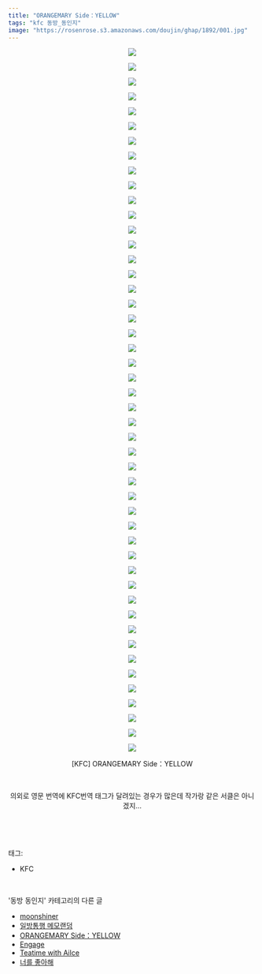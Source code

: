 ```yaml
---
title: "ORANGEMARY Side：YELLOW"
tags: "kfc 동방_동인지"
image: "https://rosenrose.s3.amazonaws.com/doujin/ghap/1892/001.jpg"
---
```

<div class="article">
<p style="text-align: center; clear: none; float: none;"><img src="{{ site.imgserver1 }}/ghap/1892/001.jpg"/></p>
<p style="text-align: center; clear: none; float: none;"><img src="{{ site.imgserver1 }}/ghap/1892/002.jpg"/></p>
<p style="text-align: center; clear: none; float: none;"><img src="{{ site.imgserver1 }}/ghap/1892/003.jpg"/></p>
<p style="text-align: center; clear: none; float: none;"><img src="{{ site.imgserver1 }}/ghap/1892/004.jpg"/></p>
<p style="text-align: center; clear: none; float: none;"><img src="{{ site.imgserver1 }}/ghap/1892/005.jpg"/></p>
<p style="text-align: center; clear: none; float: none;"><img src="{{ site.imgserver1 }}/ghap/1892/006.jpg"/></p>
<p style="text-align: center; clear: none; float: none;"><img src="{{ site.imgserver1 }}/ghap/1892/007.jpg"/></p>
<p style="text-align: center; clear: none; float: none;"><img src="{{ site.imgserver1 }}/ghap/1892/008.jpg"/></p>
<p style="text-align: center; clear: none; float: none;"><img src="{{ site.imgserver1 }}/ghap/1892/009.jpg"/></p>
<p style="text-align: center; clear: none; float: none;"><img src="{{ site.imgserver1 }}/ghap/1892/010.jpg"/></p>
<p style="text-align: center; clear: none; float: none;"><img src="{{ site.imgserver1 }}/ghap/1892/011.jpg"/></p>
<p style="text-align: center; clear: none; float: none;"><img src="{{ site.imgserver1 }}/ghap/1892/012.jpg"/></p>
<p style="text-align: center; clear: none; float: none;"><img src="{{ site.imgserver1 }}/ghap/1892/013.jpg"/></p>
<p style="text-align: center; clear: none; float: none;"><img src="{{ site.imgserver1 }}/ghap/1892/014.jpg"/></p>
<p style="text-align: center; clear: none; float: none;"><img src="{{ site.imgserver1 }}/ghap/1892/015.jpg"/></p>
<p style="text-align: center; clear: none; float: none;"><img src="{{ site.imgserver1 }}/ghap/1892/016.jpg"/></p>
<p style="text-align: center; clear: none; float: none;"><img src="{{ site.imgserver1 }}/ghap/1892/017.jpg"/></p>
<p style="text-align: center; clear: none; float: none;"><img src="{{ site.imgserver1 }}/ghap/1892/018.jpg"/></p>
<p style="text-align: center; clear: none; float: none;"><img src="{{ site.imgserver1 }}/ghap/1892/019.jpg"/></p>
<p style="text-align: center; clear: none; float: none;"><img src="{{ site.imgserver1 }}/ghap/1892/020.jpg"/></p>
<p style="text-align: center; clear: none; float: none;"><img src="{{ site.imgserver1 }}/ghap/1892/021.jpg"/></p>
<p style="text-align: center; clear: none; float: none;"><img src="{{ site.imgserver1 }}/ghap/1892/022.jpg"/></p>
<p style="text-align: center; clear: none; float: none;"><img src="{{ site.imgserver1 }}/ghap/1892/023.jpg"/></p>
<p style="text-align: center; clear: none; float: none;"><img src="{{ site.imgserver1 }}/ghap/1892/024.jpg"/></p>
<p style="text-align: center; clear: none; float: none;"><img src="{{ site.imgserver1 }}/ghap/1892/025.jpg"/></p>
<p style="text-align: center; clear: none; float: none;"><img src="{{ site.imgserver1 }}/ghap/1892/026.jpg"/></p>
<p style="text-align: center; clear: none; float: none;"><img src="{{ site.imgserver1 }}/ghap/1892/027.jpg"/></p>
<p style="text-align: center; clear: none; float: none;"><img src="{{ site.imgserver1 }}/ghap/1892/028.jpg"/></p>
<p style="text-align: center; clear: none; float: none;"><img src="{{ site.imgserver1 }}/ghap/1892/029.jpg"/></p>
<p style="text-align: center; clear: none; float: none;"><img src="{{ site.imgserver1 }}/ghap/1892/030.jpg"/></p>
<p style="text-align: center; clear: none; float: none;"><img src="{{ site.imgserver1 }}/ghap/1892/031.jpg"/></p>
<p style="text-align: center; clear: none; float: none;"><img src="{{ site.imgserver1 }}/ghap/1892/032.jpg"/></p>
<p style="text-align: center; clear: none; float: none;"><img src="{{ site.imgserver1 }}/ghap/1892/033.jpg"/></p>
<p style="text-align: center; clear: none; float: none;"><img src="{{ site.imgserver1 }}/ghap/1892/034.jpg"/></p>
<p style="text-align: center; clear: none; float: none;"><img src="{{ site.imgserver1 }}/ghap/1892/035.jpg"/></p>
<p style="text-align: center; clear: none; float: none;"><img src="{{ site.imgserver1 }}/ghap/1892/036.jpg"/></p>
<p style="text-align: center; clear: none; float: none;"><img src="{{ site.imgserver1 }}/ghap/1892/037.jpg"/></p>
<p style="text-align: center; clear: none; float: none;"><img src="{{ site.imgserver1 }}/ghap/1892/038.jpg"/></p>
<p style="text-align: center; clear: none; float: none;"><img src="{{ site.imgserver1 }}/ghap/1892/039.jpg"/></p>
<p style="text-align: center; clear: none; float: none;"><img src="{{ site.imgserver1 }}/ghap/1892/040.jpg"/></p>
<p style="text-align: center; clear: none; float: none;"><img src="{{ site.imgserver1 }}/ghap/1892/041.jpg"/></p>
<p style="text-align: center; clear: none; float: none;"><img src="{{ site.imgserver1 }}/ghap/1892/042.jpg"/></p>
<p style="text-align: center; clear: none; float: none;"><img src="{{ site.imgserver1 }}/ghap/1892/043.jpg"/></p>
<p style="text-align: center; clear: none; float: none;"><img src="{{ site.imgserver1 }}/ghap/1892/044.jpg"/></p>
<p style="text-align: center; clear: none; float: none;"><img src="{{ site.imgserver1 }}/ghap/1892/045.jpg"/></p>
<p style="text-align: center; clear: none; float: none;"><img src="{{ site.imgserver1 }}/ghap/1892/046.jpg"/></p>
<p style="text-align: center; clear: none; float: none;"><img src="{{ site.imgserver1 }}/ghap/1892/047.jpg"/></p>
<p style="text-align: center; clear: none; float: none;"><img src="{{ site.imgserver1 }}/ghap/1892/048.jpg"/></p>
<p style="text-align: center; clear: none; float: none;">[KFC] ORANGEMARY Side：YELLOW</p>
<p style="text-align: center; clear: none; float: none;"><br/></p>
<p style="text-align: center; clear: none; float: none;">의외로 영문 번역에 KFC번역 태그가 달려있는 경우가 많은데 작가랑 같은 서클은 아니겠지...</p>
<p><br/></p>
</div><br/>
<div class="tagTrail">
<p>태그: </p>
<ul>
<li>KFC</li>
</ul>
</div><br/>
<div class="another">
<p>'동방 동인지' 카테고리의 다른 글</p>
<ul>
<li><a href="/ghap_1894">moonshiner</a></li>
<li><a href="/ghap_1893">일방통행 메모랜덤</a></li>
<li><a href="/ghap_1892">ORANGEMARY Side：YELLOW</a></li>
<li><a href="/ghap_1891">Engage</a></li>
<li><a href="/ghap_1890">Teatime with Ailce</a></li>
<li><a href="/ghap_1889">너를 좋아해</a></li>
</ul>
</div><br/>
<div class="cb_module cb_fluid">
<div class="cb_wrt cb_profile">
</div><!-- commentList close -->
</div><br/>
